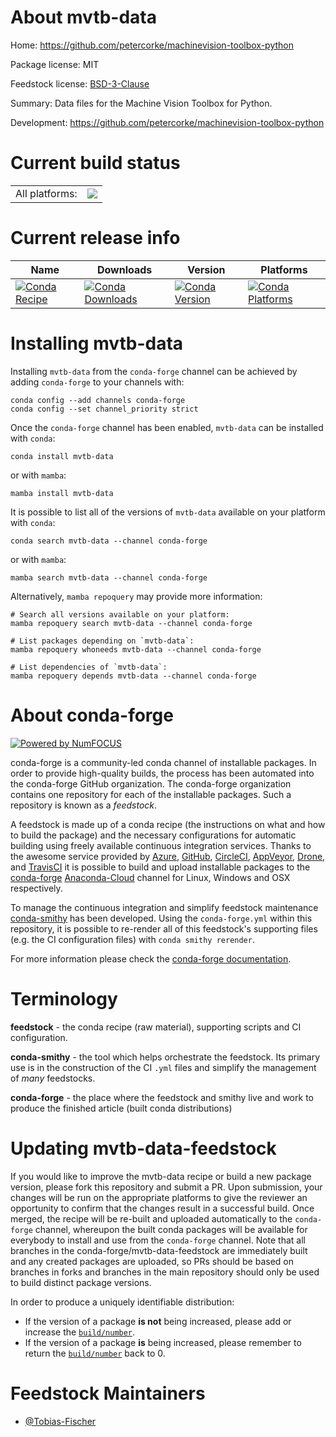 About mvtb-data
===============

Home: https://github.com/petercorke/machinevision-toolbox-python

Package license: MIT

Feedstock license: [BSD-3-Clause](https://github.com/conda-forge/mvtb-data-feedstock/blob/main/LICENSE.txt)

Summary: Data files for the Machine Vision Toolbox for Python.

Development: https://github.com/petercorke/machinevision-toolbox-python

Current build status
====================


<table><tr><td>All platforms:</td>
    <td>
      <a href="https://dev.azure.com/conda-forge/feedstock-builds/_build/latest?definitionId=17588&branchName=main">
        <img src="https://dev.azure.com/conda-forge/feedstock-builds/_apis/build/status/mvtb-data-feedstock?branchName=main">
      </a>
    </td>
  </tr>
</table>

Current release info
====================

| Name | Downloads | Version | Platforms |
| --- | --- | --- | --- |
| [![Conda Recipe](https://img.shields.io/badge/recipe-mvtb--data-green.svg)](https://anaconda.org/conda-forge/mvtb-data) | [![Conda Downloads](https://img.shields.io/conda/dn/conda-forge/mvtb-data.svg)](https://anaconda.org/conda-forge/mvtb-data) | [![Conda Version](https://img.shields.io/conda/vn/conda-forge/mvtb-data.svg)](https://anaconda.org/conda-forge/mvtb-data) | [![Conda Platforms](https://img.shields.io/conda/pn/conda-forge/mvtb-data.svg)](https://anaconda.org/conda-forge/mvtb-data) |

Installing mvtb-data
====================

Installing `mvtb-data` from the `conda-forge` channel can be achieved by adding `conda-forge` to your channels with:

```
conda config --add channels conda-forge
conda config --set channel_priority strict
```

Once the `conda-forge` channel has been enabled, `mvtb-data` can be installed with `conda`:

```
conda install mvtb-data
```

or with `mamba`:

```
mamba install mvtb-data
```

It is possible to list all of the versions of `mvtb-data` available on your platform with `conda`:

```
conda search mvtb-data --channel conda-forge
```

or with `mamba`:

```
mamba search mvtb-data --channel conda-forge
```

Alternatively, `mamba repoquery` may provide more information:

```
# Search all versions available on your platform:
mamba repoquery search mvtb-data --channel conda-forge

# List packages depending on `mvtb-data`:
mamba repoquery whoneeds mvtb-data --channel conda-forge

# List dependencies of `mvtb-data`:
mamba repoquery depends mvtb-data --channel conda-forge
```


About conda-forge
=================

[![Powered by
NumFOCUS](https://img.shields.io/badge/powered%20by-NumFOCUS-orange.svg?style=flat&colorA=E1523D&colorB=007D8A)](https://numfocus.org)

conda-forge is a community-led conda channel of installable packages.
In order to provide high-quality builds, the process has been automated into the
conda-forge GitHub organization. The conda-forge organization contains one repository
for each of the installable packages. Such a repository is known as a *feedstock*.

A feedstock is made up of a conda recipe (the instructions on what and how to build
the package) and the necessary configurations for automatic building using freely
available continuous integration services. Thanks to the awesome service provided by
[Azure](https://azure.microsoft.com/en-us/services/devops/), [GitHub](https://github.com/),
[CircleCI](https://circleci.com/), [AppVeyor](https://www.appveyor.com/),
[Drone](https://cloud.drone.io/welcome), and [TravisCI](https://travis-ci.com/)
it is possible to build and upload installable packages to the
[conda-forge](https://anaconda.org/conda-forge) [Anaconda-Cloud](https://anaconda.org/)
channel for Linux, Windows and OSX respectively.

To manage the continuous integration and simplify feedstock maintenance
[conda-smithy](https://github.com/conda-forge/conda-smithy) has been developed.
Using the ``conda-forge.yml`` within this repository, it is possible to re-render all of
this feedstock's supporting files (e.g. the CI configuration files) with ``conda smithy rerender``.

For more information please check the [conda-forge documentation](https://conda-forge.org/docs/).

Terminology
===========

**feedstock** - the conda recipe (raw material), supporting scripts and CI configuration.

**conda-smithy** - the tool which helps orchestrate the feedstock.
                   Its primary use is in the construction of the CI ``.yml`` files
                   and simplify the management of *many* feedstocks.

**conda-forge** - the place where the feedstock and smithy live and work to
                  produce the finished article (built conda distributions)


Updating mvtb-data-feedstock
============================

If you would like to improve the mvtb-data recipe or build a new
package version, please fork this repository and submit a PR. Upon submission,
your changes will be run on the appropriate platforms to give the reviewer an
opportunity to confirm that the changes result in a successful build. Once
merged, the recipe will be re-built and uploaded automatically to the
`conda-forge` channel, whereupon the built conda packages will be available for
everybody to install and use from the `conda-forge` channel.
Note that all branches in the conda-forge/mvtb-data-feedstock are
immediately built and any created packages are uploaded, so PRs should be based
on branches in forks and branches in the main repository should only be used to
build distinct package versions.

In order to produce a uniquely identifiable distribution:
 * If the version of a package **is not** being increased, please add or increase
   the [``build/number``](https://docs.conda.io/projects/conda-build/en/latest/resources/define-metadata.html#build-number-and-string).
 * If the version of a package **is** being increased, please remember to return
   the [``build/number``](https://docs.conda.io/projects/conda-build/en/latest/resources/define-metadata.html#build-number-and-string)
   back to 0.

Feedstock Maintainers
=====================

* [@Tobias-Fischer](https://github.com/Tobias-Fischer/)

